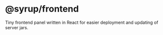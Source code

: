# @syrup/frontend

Tiny frontend panel written in React for easier deployment and updating of server jars.
